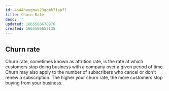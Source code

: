 ```yaml
---
id: 4s44hwygnwv23gdmk71apfl
title: Churn Rate
desc: ''
updated: 1665566678976
created: 1665566657135
---
```


## Churn rate

Churn rate, sometimes known as attrition rate, is the rate at which customers stop doing business with a company over a given period of time. Churn may also apply to the number of subscribers who cancel or don't renew a subscription. The higher your churn rate, the more customers stop buying from your business.